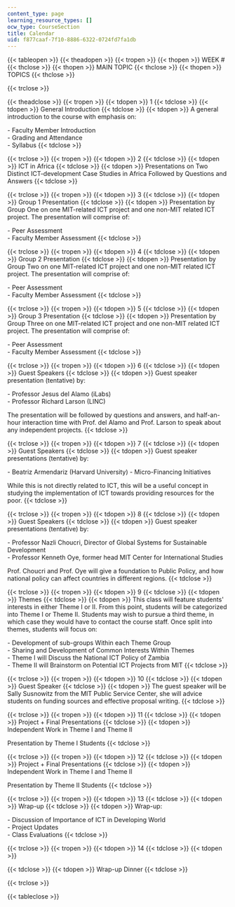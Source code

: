 ```yaml
---
content_type: page
learning_resource_types: []
ocw_type: CourseSection
title: Calendar
uid: f877caaf-7f10-8886-6322-0724fd7fa1db
---
```


{{< tableopen >}}
{{< theadopen >}}
{{< tropen >}}
{{< thopen >}}
WEEK #
{{< thclose >}}
{{< thopen >}}
MAIN TOPIC
{{< thclose >}}
{{< thopen >}}
TOPICS
{{< thclose >}}

{{< trclose >}}

{{< theadclose >}}
{{< tropen >}}
{{< tdopen >}}
1
{{< tdclose >}}
{{< tdopen >}}
General Introduction
{{< tdclose >}}
{{< tdopen >}}
A general introduction to the course with emphasis on:  
  
\- Faculty Member Introduction  
\- Grading and Attendance  
\- Syllabus
{{< tdclose >}}

{{< trclose >}}
{{< tropen >}}
{{< tdopen >}}
2
{{< tdclose >}}
{{< tdopen >}}
ICT in Africa
{{< tdclose >}}
{{< tdopen >}}
Presentations on Two Distinct ICT-development Case Studies in Africa Followed by Questions and Answers
{{< tdclose >}}

{{< trclose >}}
{{< tropen >}}
{{< tdopen >}}
3
{{< tdclose >}}
{{< tdopen >}}
Group 1 Presentation
{{< tdclose >}}
{{< tdopen >}}
Presentation by Group One on one MIT-related ICT project and one non-MIT related ICT project. The presentation will comprise of:  
  
\- Peer Assessment  
\- Faculty Member Assessment
{{< tdclose >}}

{{< trclose >}}
{{< tropen >}}
{{< tdopen >}}
4
{{< tdclose >}}
{{< tdopen >}}
Group 2 Presentation
{{< tdclose >}}
{{< tdopen >}}
Presentation by Group Two on one MIT-related ICT project and one non-MIT related ICT project. The presentation will comprise of:  
  
\- Peer Assessment  
\- Faculty Member Assessment
{{< tdclose >}}

{{< trclose >}}
{{< tropen >}}
{{< tdopen >}}
5
{{< tdclose >}}
{{< tdopen >}}
Group 3 Presentation
{{< tdclose >}}
{{< tdopen >}}
Presentation by Group Three on one MIT-related ICT project and one non-MIT related ICT project. The presentation will comprise of:  
  
\- Peer Assessment  
\- Faculty Member Assessment
{{< tdclose >}}

{{< trclose >}}
{{< tropen >}}
{{< tdopen >}}
6
{{< tdclose >}}
{{< tdopen >}}
Guest Speakers
{{< tdclose >}}
{{< tdopen >}}
Guest speaker presentation (tentative) by:  
  
\- Professor Jesus del Alamo (iLabs)  
\- Professor Richard Larson (LINC)  
  
The presentation will be followed by questions and answers, and half-an-hour interaction time with Prof. del Alamo and Prof. Larson to speak about any independent projects.
{{< tdclose >}}

{{< trclose >}}
{{< tropen >}}
{{< tdopen >}}
7
{{< tdclose >}}
{{< tdopen >}}
Guest Speakers
{{< tdclose >}}
{{< tdopen >}}
Guest speaker presentations (tentative) by:  
  
\- Beatriz Armendariz (Harvard University) - Micro-Financing Initiatives  
  
While this is not directly related to ICT, this will be a useful concept in studying the implementation of ICT towards providing resources for the poor.
{{< tdclose >}}

{{< trclose >}}
{{< tropen >}}
{{< tdopen >}}
8
{{< tdclose >}}
{{< tdopen >}}
Guest Speakers
{{< tdclose >}}
{{< tdopen >}}
Guest speaker presentations (tentative) by:  
  
\- Professor Nazli Choucri, Director of Global Systems for Sustainable Development  
\- Professor Kenneth Oye, former head MIT Center for International Studies  
  
Prof. Choucri and Prof. Oye will give a foundation to Public Policy, and how national policy can affect countries in different regions.
{{< tdclose >}}

{{< trclose >}}
{{< tropen >}}
{{< tdopen >}}
9
{{< tdclose >}}
{{< tdopen >}}
Themes
{{< tdclose >}}
{{< tdopen >}}
This class will feature students' interests in either Theme I or II. From this point, students will be categorized into Theme I or Theme II. Students may wish to pursue a third theme, in which case they would have to contact the course staff. Once split into themes, students will focus on:  
  
\- Development of sub-groups Within each Theme Group  
\- Sharing and Development of Common Interests Within Themes  
\- Theme I will Discuss the National ICT Policy of Zambia  
\- Theme II will Brainstorm on Potential ICT Projects from MIT
{{< tdclose >}}

{{< trclose >}}
{{< tropen >}}
{{< tdopen >}}
10
{{< tdclose >}}
{{< tdopen >}}
Guest Speaker
{{< tdclose >}}
{{< tdopen >}}
The guest speaker will be Sally Susnowitz from the MIT Public Service Center, she will advice students on funding sources and effective proposal writing.
{{< tdclose >}}

{{< trclose >}}
{{< tropen >}}
{{< tdopen >}}
11
{{< tdclose >}}
{{< tdopen >}}
Project + Final Presentations
{{< tdclose >}}
{{< tdopen >}}
Independent Work in Theme I and Theme II  
  
Presentation by Theme I Students
{{< tdclose >}}

{{< trclose >}}
{{< tropen >}}
{{< tdopen >}}
12
{{< tdclose >}}
{{< tdopen >}}
Project + Final Presentations
{{< tdclose >}}
{{< tdopen >}}
Independent Work in Theme I and Theme II  
  
Presentation by Theme II Students
{{< tdclose >}}

{{< trclose >}}
{{< tropen >}}
{{< tdopen >}}
13
{{< tdclose >}}
{{< tdopen >}}
Wrap-up
{{< tdclose >}}
{{< tdopen >}}
Wrap-up:  
  
\- Discussion of Importance of ICT in Developing World  
\- Project Updates  
\- Class Evaluations
{{< tdclose >}}

{{< trclose >}}
{{< tropen >}}
{{< tdopen >}}
14
{{< tdclose >}}
{{< tdopen >}}

{{< tdclose >}}
{{< tdopen >}}
Wrap-up Dinner
{{< tdclose >}}

{{< trclose >}}

{{< tableclose >}}